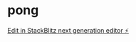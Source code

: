 # pong

[Edit in StackBlitz next generation editor ⚡️](https://stackblitz.com/~/github.com/Bluentray/pong)
